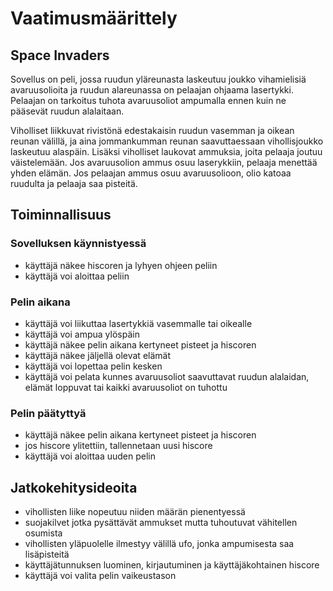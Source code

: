 # Vaatimusmäärittely

## Space Invaders

Sovellus on peli, jossa ruudun yläreunasta laskeutuu joukko vihamielisiä avaruusolioita ja ruudun alareunassa on pelaajan ohjaama lasertykki. Pelaajan on tarkoitus tuhota avaruusoliot ampumalla ennen kuin ne pääsevät ruudun alalaitaan. 

Viholliset liikkuvat rivistönä edestakaisin ruudun vasemman ja oikean reunan välillä, ja aina jommankumman reunan saavuttaessaan vihollisjoukko laskeutuu alaspäin. Lisäksi viholliset laukovat ammuksia, joita pelaaja joutuu väistelemään. Jos avaruusolion ammus osuu laserykkiin, pelaaja menettää yhden elämän. Jos pelaajan ammus osuu avaruusolioon, olio katoaa ruudulta ja pelaaja saa pisteitä. 

## Toiminnallisuus

### Sovelluksen käynnistyessä
- käyttäjä näkee hiscoren ja lyhyen ohjeen peliin
- käyttäjä voi aloittaa peliin

### Pelin aikana
- käyttäjä voi liikuttaa lasertykkiä vasemmalle tai oikealle
- käyttäjä voi ampua ylöspäin
- käyttäjä näkee pelin aikana kertyneet pisteet ja hiscoren
- käyttäjä näkee jäljellä olevat elämät
- käyttäjä voi lopettaa pelin kesken
- käyttäjä voi pelata kunnes avaruusoliot saavuttavat ruudun alalaidan, elämät loppuvat tai kaikki avaruusoliot on tuhottu

### Pelin päätyttyä
- käyttäjä näkee pelin aikana kertyneet pisteet ja hiscoren
- jos hiscore ylitettiin, tallennetaan uusi hiscore
- käyttäjä voi aloittaa uuden pelin


## Jatkokehitysideoita
- vihollisten liike nopeutuu niiden määrän pienentyessä
- suojakilvet jotka pysättävät ammukset mutta tuhoutuvat vähitellen osumista
- vihollisten yläpuolelle ilmestyy välillä ufo, jonka ampumisesta saa lisäpisteitä
- käyttäjätunnuksen luominen, kirjautuminen ja käyttäjäkohtainen hiscore
- käyttäjä voi valita pelin vaikeustason